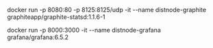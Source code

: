 docker run -p 8080:80 -p 8125:8125/udp -it --name distnode-graphite graphiteapp/graphite-statsd:1.1.6-1

docker run -p 8000:3000 -it --name distnode-grafana grafana/grafana:6.5.2
